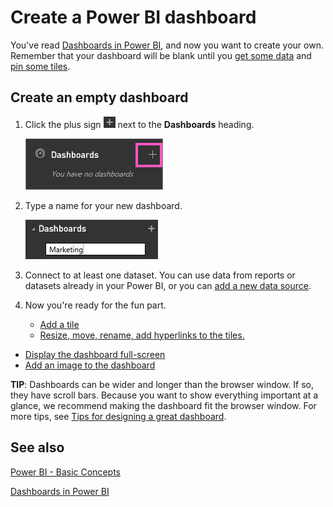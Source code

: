 ﻿<properties
   pageTitle="Create a Power BI dashboard"
   description="Create a Power BI dashboard"
   services="powerbi"
   documentationCenter=""
   authors="mihart"
   manager="mblythe"
   editor=""
   tags=""/>

<tags
   ms.service="powerbi"
   ms.devlang="NA"
   ms.topic="article"
   ms.tgt_pltfrm="NA"
   ms.workload="powerbi"
   ms.date="11/24/2015"
   ms.author="mihart"/>

# Create a Power BI dashboard

You've read [Dashboards in Power BI](powerbi-service-dashboards.md), and now you want to create your own. Remember that your dashboard will be blank until you [get some data](powerbi-service-get-data.md) and [pin some tiles](powerbi-service-dashboard-tiles.md).

## Create an empty dashboard

1. Click the plus sign ![](media/powerbi-service-create-a-dashboard/PBI_PlusIcon.png) next to the **Dashboards** heading.

	![](media/powerbi-service-create-a-dashboard/dashboard.png)

2. Type a name for your new dashboard.

	![](media/powerbi-service-create-a-dashboard/PBI_CreateDashNewName.png)

3.  Connect to at least one dataset. You can use data from reports or datasets already in your Power BI, or you can [add a new data source](powerbi-service-get-data.md).

4.  Now you're ready for the fun part.

	-   [Add a tile ](powerbi-service-dashboard-tiles.md)
	-   [Resize, move, rename, add hyperlinks to the tiles.](powerbi-service-edit-a-tile-in-a-dashboard.md)
  - [Display the dashboard full-screen](powerbi-service-dash-and-reports-fullscreen.md)
  - [Add an image to the dashboard](powerbi-service-add-an-image-to-a-dashboard)

**TIP**: Dashboards can be wider and longer than the browser window. If so, they have scroll bars. Because you want to show everything important at a glance, we recommend making the dashboard fit the browser window. For more tips, see [Tips for designing a great dashboard](powerbi-service-tips-for-designing-a-great-dashboard.md).

## See also

[Power BI - Basic Concepts](powerbi-service-basic-concepts.md)

[Dashboards in Power BI](powerbi-service-dashboards.md)
